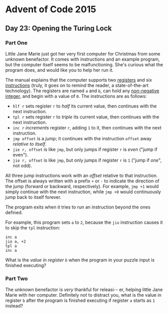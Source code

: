 # Advent of Code 2015

## Day 23: Opening the Turing Lock

### Part One

Little Jane Marie just got her very first computer for Christmas from some
unknown benefactor.  It comes with instructions and an example program, but the
computer itself seems to be malfunctioning.  She's curious what the program
does, and would like you to help her run it.

The manual explains that the computer supports two [registers][1] and six
[instructions][2] (truly, it goes on to remind the reader, a state-of-the-art
technology).  The registers are named `a` and `b`, can hold any [non-negative
integer][3], and begin with a value of `0`.  The instructions are as follows:

[1]: https://en.wikipedia.org/wiki/Processor_register
[2]: https://en.wikipedia.org/wiki/Instruction_set
[3]: https://en.wikipedia.org/wiki/Natural_number

- `hlf r` sets register `r` to *half* its current value, then continues with
  the next instruction.
- `tpl r` sets register `r` to *triple* its current value, then continues with
  the next instruction.
- `inc r` *increments* register `r`, adding `1` to it, then continues with the
  next instruction.
- `jmp offset` is a *jump*; it continues with the instruction `offset` away
  *relative to itself*.
- `jie r, offset` is like `jmp`, but only jumps if register `r` is *even*
  ("jump if even").
- `jio r, offset` is like `jmp`, but only jumps if register `r` is `1` ("jump
  if *one*", not odd).

All three jump instructions work with an *offset* relative to that instruction.
The offset is always written with a prefix `+` or `-` to indicate the direction
of the jump (forward or backward, respectively).  For example, `jmp +1` would
simply continue with the next instruction, while `jmp +0` would continuously
jump back to itself forever.

The program exits when it tries to run an instruction beyond the ones defined.

For example, this program sets `a` to `2`, because the `jio` instruction causes
it to skip the `tpl` instruction:

```
inc a
jio a, +2
tpl a
inc a
```

What is the *value in register `b`* when the program in your puzzle input is
finished executing?

### Part Two

The unknown benefactor is *very* thankful for releasi-- er, helping little Jane
Marie with her computer.  Definitely not to distract you, what is the value in
register `b` after the program is finished executing if register `a` starts as
`1` instead?
